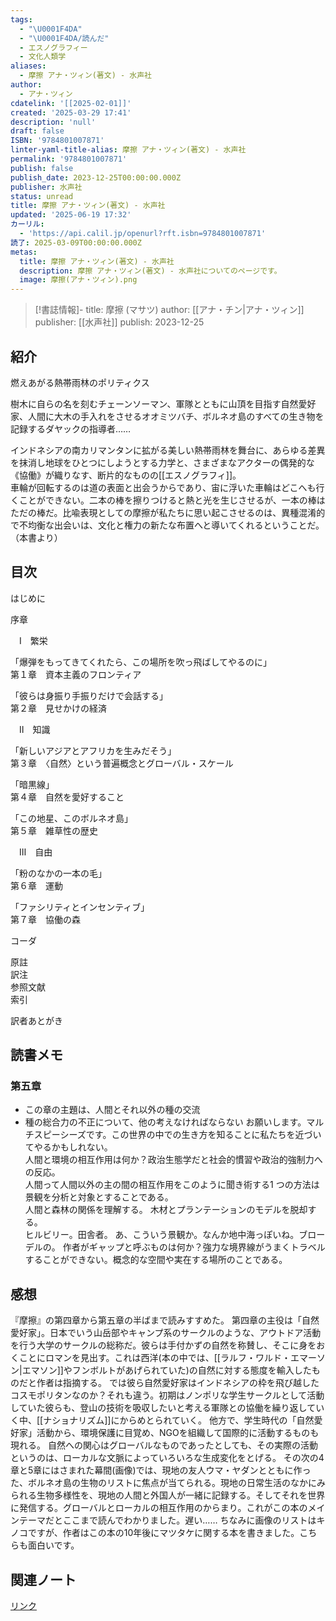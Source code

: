 ```yaml
---
tags:
  - "\U0001F4DA"
  - "\U0001F4DA/読んだ"
  - エスノグラフィー
  - 文化人類学
aliases:
  - 摩擦 アナ・ツィン(著文) - 水声社
author:
  - アナ・ツィン
cdatelink: '[[2025-02-01]]'
created: '2025-03-29 17:41'
description: 'null'
draft: false
ISBN: '9784801007871'
linter-yaml-title-alias: 摩擦 アナ・ツィン(著文) - 水声社
permalink: '9784801007871'
publish: false
publish_date: 2023-12-25T00:00:00.000Z
publisher: 水声社
status: unread
title: 摩擦 アナ・ツィン(著文) - 水声社
updated: '2025-06-19 17:32'
カーリル:
  - 'https://api.calil.jp/openurl?rft.isbn=9784801007871'
読了: 2025-03-09T00:00:00.000Z
metas:
  title: 摩擦 アナ・ツィン(著文) - 水声社
  description: 摩擦 アナ・ツィン(著文) - 水声社についてのページです。
  image: 摩擦(アナ・ツィン).png
---
```

>[!書誌情報]-
>title: 摩擦 (マサツ)
>author: [[アナ・チン|アナ・ツィン]]
>publisher: [[水声社]]
>publish: 2023-12-25

## 紹介

燃えあがる熱帯雨林のポリティクス  
  
樹木に自らの名を刻むチェーンソーマン、軍隊とともに山頂を目指す自然愛好家、人間に大木の手入れをさせるオオミツバチ、ボルネオ島のすべての生き物を記録するダヤックの指導者……  
  
インドネシアの南カリマンタンに拡がる美しい熱帯雨林を舞台に、あらゆる差異を抹消し地球をひとつにしようとする力学と、さまざまなアクターの偶発的な《協働》が織りなす、断片的なものの[[エスノグラフィ]]。  
車輪が回転するのは道の表面と出会うからであり、宙に浮いた車輪はどこへも行くことができない。二本の棒を擦りつけると熱と光を生じさせるが、一本の棒はただの棒だ。比喩表現としての摩擦が私たちに思い起こさせるのは、異種混淆的で不均衡な出会いは、文化と権力の新たな布置へと導いてくれるということだ。（本書より）
## 目次

はじめに  
  
序章  
  
　Ⅰ　繁栄  
  
「爆弾をもってきてくれたら、この場所を吹っ飛ばしてやるのに」  
第１章　資本主義のフロンティア  
  
「彼らは身振り手振りだけで会話する」  
第２章　見せかけの経済  
  
　Ⅱ　知識  
  
「新しいアジアとアフリカを生みだそう」  
第３章　〈自然〉という普遍概念とグローバル・スケール  
  
「暗黒線」  
第４章　自然を愛好すること  
  
「この地星、このボルネオ島」  
第５章　雑草性の歴史  
  
　Ⅲ　自由  
  
「粉のなかの一本の毛」  
第６章　運動  
  
「ファシリティとインセンティブ」  
第７章　協働の森  
  
コーダ  
  
原註  
訳注  
参照文献  
索引  
  
訳者あとがき

## 読書メモ
### 第五章
- この章の主題は、人間とそれ以外の種の交流
- 種の総合力の不正について、他の考えなければならない
お願いします。マルチスピーシーズです。この世界の中での生き方を知ることに私たちを近づいてやるかもしれない。   
人間と環境の相互作用は何か？政治生態学だと社会的慣習や政治的強制力への反応。   
人間って人間以外の主の間の相互作用をこのように聞き術する1 つの方法は景観を分析と対象とすることである。   
人間と森林の関係を理解する。   木材とプランテーションのモデルを脱却する。  
ヒルビリー。田舎者。
あ、こういう景観か。なんか地中海っぽいね。ブローデルの。
作者がギャップと呼ぶものは何か？強力な境界線がうまくトラベルすることができない。概念的な空間や実在する場所のことである。   
## 感想
『摩擦』の第四章から第五章の半ばまで読みすすめた。
第四章の主役は「自然愛好家」。日本でいう山岳部やキャンプ系のサークルのような、アウトドア活動を行う大学のサークルの総称だ。彼らは手付かずの自然を称賛し、そこに身をおくことにロマンを見出す。これは西洋(本の中では、[[ラルフ・ワルド・エマーソン|エマソン]]やフンボルトがあげられていた)の自然に対する態度を輸入したものだと作者は指摘する。
では彼ら自然愛好家はインドネシアの枠を飛び越したコスモポリタンなのか？それも違う。初期はノンポリな学生サークルとして活動していた彼らも、登山の技術を吸収したいと考える軍隊との協働を繰り返していく中、[[ナショナリズム]]にからめとられていく。
他方で、学生時代の「自然愛好家」活動から、環境保護に目覚め、NGOを組織して国際的に活動するものも現れる。
自然への関心はグローバルなものであったとしても、その実際の活動というのは、ローカルな文脈によっていろいろな生成変化をとげる。
その次の4章と5章にはさまれた幕間(画像)では、現地の友人ウマ・ヤダンとともに作った、ボルネオ島の生物のリストに焦点が当てられる。現地の日常生活のなかにみられる生物多様性を、現地の人間と外国人が一緒に記録する。そしてそれを世界に発信する。グローバルとローカルの相互作用のからまり。これがこの本のメインテーマだとここまで読んでわかりました。遅い……
ちなみに画像のリストはキノコですが、作者はこの本の10年後にマツタケに関する本を書きました。こちらも面白いです。　
## 関連ノート

<a href="https://asadaame5121.net/9784801007871" class="u-url">リンク</a>
